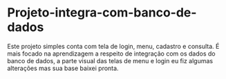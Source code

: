 # Projeto-integra-com-banco-de-dados

Este projeto simples conta com tela de login, menu, cadastro e consulta. É mais focado na aprendizagem a respeito de integração com os dados do banco de dados, a parte visual das telas de menu e login eu fiz algumas alterações mas sua base baixei pronta.


